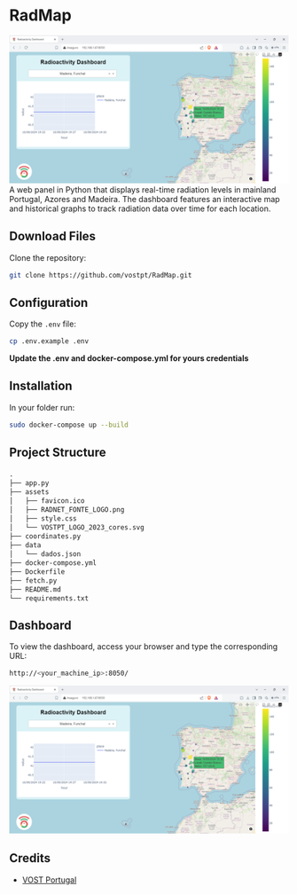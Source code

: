 # RadMap
![RadMap Dashboard](/images/dashboard.png)
 A web panel in Python that displays real-time radiation levels in mainland Portugal, Azores and Madeira. The dashboard features an interactive map and historical graphs to track radiation data over time for each location.

## Download Files
Clone the repository:
```sh
git clone https://github.com/vostpt/RadMap.git
```

## Configuration
Copy the `.env` file:
```sh
cp .env.example .env
```

**Update the .env and docker-compose.yml for yours credentials**

## Installation
In your folder run:
```sh
sudo docker-compose up --build
```

## Project Structure
```
.
├── app.py
├── assets
│   ├── favicon.ico
│   ├── RADNET_FONTE_LOGO.png
│   ├── style.css
│   └── VOSTPT_LOGO_2023_cores.svg
├── coordinates.py
├── data
│   └── dados.json
├── docker-compose.yml
├── Dockerfile
├── fetch.py
├── README.md
└── requirements.txt
```

## Dashboard
To view the dashboard, access your browser and type the corresponding URL:
```sh
http://<your_machine_ip>:8050/
```

![RadMap Dashboard](/images/dashboard.png)

## Credits
- [VOST Portugal](https://github.com/vostpt)